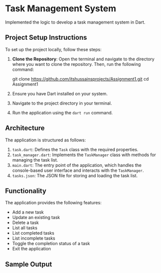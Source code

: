 # Task Management System

Implemented the logic to develop a task management system in Dart.

## Project Setup Instructions

To set up the project locally, follow these steps:

1. **Clone the Repository**:
    Open the terminal and navigate to the directory where you want to clone the repository. Then, run the following command:
   
   git clone https://github.com/itshussainsprojects/Assignment1.git
   cd Assignment1

2. Ensure you have Dart installed on your system.
3. Navigate to the project directory in your terminal.
4. Run the application using the `dart run` command.

## Architecture

The application is structured as follows:

1. `task.dart`: Defines the `Task` class with the required properties.
2. `task_manager.dart`: Implements the `TaskManager` class with methods for managing the task list.
3. `main.dart`: The entry point of the application, which handles the console-based user interface and interacts with the `TaskManager`.
4. `tasks.json`: The JSON file for storing and loading the task list.

## Functionality

The application provides the following features:

- Add a new task
- Update an existing task
- Delete a task
- List all tasks
- List completed tasks
- List incomplete tasks
- Toggle the completion status of a task
- Exit the application

## Sample Output
